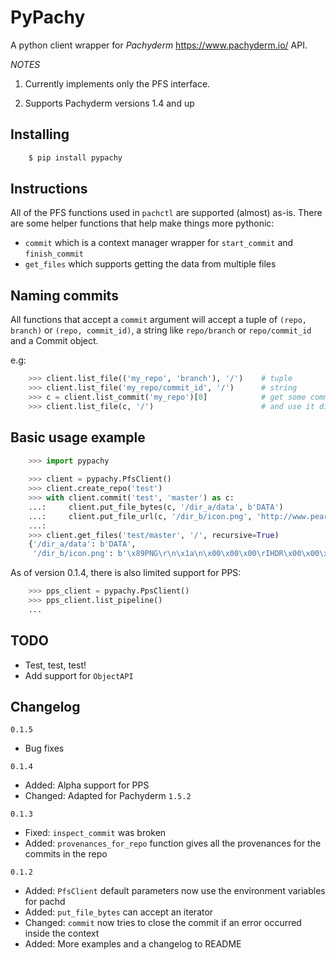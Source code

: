PyPachy
=======

A python client wrapper for *Pachyderm* <https://www.pachyderm.io/> API.

*NOTES*

1. Currently implements only the PFS interface.

2. Supports Pachyderm versions 1.4 and up


Installing
----------

```bash
    $ pip install pypachy
```

Instructions
------------
All of the PFS functions used in ``pachctl`` are supported (almost) as-is.
There are some helper functions that help make things more pythonic:
* ``commit`` which is a context manager wrapper for ``start_commit`` and ``finish_commit``
* ``get_files`` which supports getting the data from multiple files

Naming commits
--------------

All functions that accept a ``commit`` argument will accept a tuple of ``(repo, branch)`` or ``(repo, commit_id)``,
a string like ``repo/branch`` or ``repo/commit_id`` and a Commit object.

e.g:

```python
    >>> client.list_file(('my_repo', 'branch'), '/')    # tuple
    >>> client.list_file('my_repo/commit_id', '/')      # string
    >>> c = client.list_commit('my_repo')[0]            # get some commit
    >>> client.list_file(c, '/')                        # and use it directly
```


Basic usage example
-------------------

```python
    >>> import pypachy
    
    >>> client = pypachy.PfsClient()
    >>> client.create_repo('test')
    >>> with client.commit('test', 'master') as c:
    ...:     client.put_file_bytes(c, '/dir_a/data', b'DATA')
    ...:     client.put_file_url(c, '/dir_b/icon.png', 'http://www.pearl-guide.com/forum/images/smilies/biggrin.png')
    ...:
    >>> client.get_files('test/master', '/', recursive=True)
    {'/dir_a/data': b'DATA',
     '/dir_b/icon.png': b'\x89PNG\r\n\x1a\n\x00\x00\x00\rIHDR\x00\x00\x00\x10\x00\x00\x00\x10\x08...'}
```

As of version 0.1.4, there is also limited support for PPS:
```python
    >>> pps_client = pypachy.PpsClient()
    >>> pps_client.list_pipeline()
    ...
```

TODO
----
* Test, test, test!
* Add support for ``ObjectAPI``


Changelog
---------
``0.1.5``
- Bug fixes

``0.1.4``
- Added: Alpha support for PPS
- Changed: Adapted for Pachyderm ``1.5.2``

``0.1.3``
- Fixed: ``inspect_commit`` was broken
- Added: ``provenances_for_repo`` function gives all the provenances for the commits in the repo

``0.1.2``
- Added: ``PfsClient`` default parameters now use the environment variables for pachd
- Added: ``put_file_bytes`` can accept an iterator
- Changed: ``commit`` now tries to close the commit if an error occurred inside the context
- Added: More examples and a changelog to README